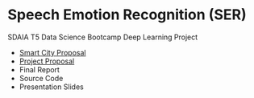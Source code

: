 # Speech Emotion Recognition (SER)

SDAIA T5 Data Science Bootcamp Deep Learning Project

* [Smart City Proposal](Smart_city_proposal.pdf)
* [Project Proposal](Project_proposal.md)
* Final Report
* Source Code
* Presentation Slides
